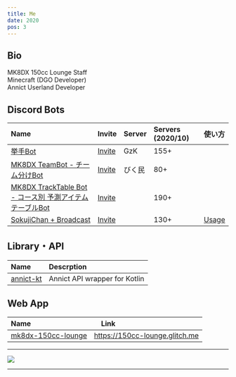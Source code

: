 ```yaml
---
title: Me
date: 2020
pos: 3
---
```


## Bio
MK8DX 150cc Lounge Staff<br/>
Minecraft (DGO Developer)<br/>
Annict Userland Developer<br/>

## Discord Bots

Name | Invite | Server | Servers (2020/10) | 使い方
:--- |:--- |:--- |:--- |:--
[挙手Bot](https://github.com/iam-takagi/KyoshuBot) | [Invite](https://discord.com/api/oauth2/authorize?client_id=705559539872694272&permissions=76800&scope=bot) | GzK | 155+
[MK8DX TeamBot - チーム分けBot](https://github.com/iam-takagi/mk8dx-teambot) | [Invite](https://discord.com/api/oauth2/authorize?client_id=711910347711316039&permissions=3072&scope=bot) | びく民 |80+
[MK8DX TrackTable Bot - コース別 予測アイテムテーブルBot](https://github.com/iam-takagi/mk8dx-tracktablebot) | [Invite](https://discord.com/api/oauth2/authorize?client_id=714641356600901736&permissions=35840&scope=bot) | | 190+
[SokujiChan + Broadcast](https://github.com/iam_takagi/sokujichan) | [Invite](https://discord.com/api/oauth2/authorize?client_id=716931790865956904&permissions=3136&scope=bot) | | 130+ | [Usage](https://takagi.netlify.app/sokujichan)

## Library・API
Name | Descrption
:--- | :---
[annict-kt](https://github.com/riptakagi/annict-kt) | Annict API wrapper for Kotlin

## Web App

Name |　Link
:--- | :--- 
[mk8dx-150cc-lounge](https://github.com/iam_takagi/mk8dx-150cc-lounge) | https://150cc-lounge.glitch.me

 * * *

<img src="https://grass-graph.moshimo.works/images/iam-takagi.png">

 * * *
